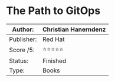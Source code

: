 # The Path to GitOps

Author:   | Christian Hanerndenz
----------|----------------
Publisher:| Red Hat
Score /5: | ⭐️⭐️⭐️⭐️⭐️
Status:   | Finished
Type:     | Books
